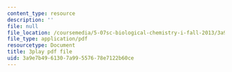 ```yaml
---
content_type: resource
description: ''
file: null
file_location: /coursemedia/5-07sc-biological-chemistry-i-fall-2013/3a9e7b4961307a99557678e7122b60ce_zdage-Lp8m4.pdf
file_type: application/pdf
resourcetype: Document
title: 3play pdf file
uid: 3a9e7b49-6130-7a99-5576-78e7122b60ce
---
```

